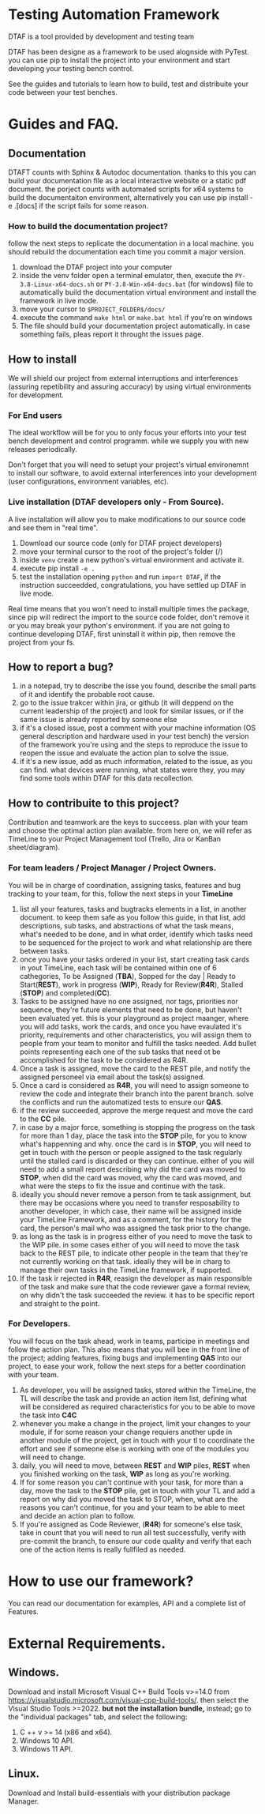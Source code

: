 # Testing Automation Framework

DTAF is a tool provided by development and testing team

DTAF has been designe as a framework to be used alognside with PyTest. you can use pip to install the project into your environment and start developing your testing bench control.

See the guides and tutorials to learn how to build, test and distribuite your code between your test benches.

# Guides and FAQ.

## Documentation

DTAFT counts with Sphinx & Autodoc documentation. thanks to this you can build your documentation file as a local interactive website or a static pdf document.
the porject counts with automated scripts for x64 systems to build the documentaiton environment, alternatively you can use pip install -e .[docs] if the script fails for some reason.

### How to build the documentation project?

follow the next steps to replicate the documentation in a local machine. you should rebuild the documentation each time you commit a major version.

1. download the DTAF project into your computer
1. inside the venv folder open a terminal emulator, then, execute the `PY-3.8-Linux-x64-docs.sh` or `PY-3.8-Win-x64-docs.bat` (for windows) file to automatically build the documentation virtual environment and install the framework in live mode.
1. move your cursor to `$PROJECT_FOLDER$/docs/`
1. execute the command `make html` or `make.bat html` if you're on windows
1. The file should build your documentation project automatically. in case something fails, pleas report it throught the issues page.

## How to install

We will shield our project from external interruptions and interferences (assuring repetibility and assuring accuracy) by using virtual environments for development.

### For End users

The ideal workflow will be for you to only focus your efforts into your test bench development and control programm. while we supply you with new releases periodically.

Don't forget that you will need to setupt your project's virtual environemnt to install our software, to avoid external interferences into your development (user configurations, environment variables, etc).

### Live installation (DTAF developers only - From Source).

A live installation will allow you to make modifications to our source code and see them in "real time".

1. Download our source code (only for DTAF project developers)
1. move your terminal cursor to the root of the project's folder (/)
1. inside `venv` create a new python's virtual environment and activate it.
1. execute pip install `-e .`
1. test the installation opening `python` and run `import DTAF`, if the instruction succeedded, congratulations, you have settled up DTAF in live mode.

Real time means that you won't need to install multiple times the package, since pip will redirect the import to the source code folder, don't remove it or you may break your python's environment. if you are not going to continue developing DTAF, first uninstall it within pip, then remove the project from your fs.

## How to report a bug?

1. in a notepad, try to describe the isse you found, describe the small parts of it and identify the probable root cause.
2. go to the issue trakcer within jira, or github (it will deppend on the current leadership of the project) and look for similar issues, or if the same issue is already reported by someone else
3. if it's a closed issue, post a comment with your machine information (OS general description and hardware used in your test bench) the version of the framework you're using and the steps to reproduce the issue to reopen the issue and evaluate the action plan to solve the issue.
4. if it's a new issue, add as much information, related to the issue, as you can find. what devices were running, what states were they, you may find some tools within DTAF for this data recollection.

## How to contribuite to this project?

Contribution and teamwork are the keys to succeess. plan with your team and choose the optimal action plan available.
from here on, we will refer as TimeLine to your Project Management tool (Trello, Jira or KanBan sheet/diagram).

### For team leaders / Project Manager / Project Owners.

You will be in charge of coordination, assigning tasks, features and bug tracking to your team, for this, follow the next steps in your **TimeLine**

1. list all your features, tasks and bugtracks elements in a list, in another document. to keep them safe as you follow this guide, in that list, add descriptions, sub tasks, and abstractions of what the task means, what's needed to be done, and in what order, identify which tasks need to be sequenced for the project to work and what relationship are there between tasks.
2. once you have your tasks ordered in your list, start creating task cards in yout TimeLine, each task will be contained within one of 6 cathegories, To be Assigned (**TBA**), Sopped for the day | Ready to Start(**REST**), work in progress (**WIP**), Ready for Review(**R4R**), Stalled (**STOP**) and completed(**CC**).
3. Tasks to be assigned have no one assigned, nor tags, priorities nor sequence, they're future elements that need to be done, but haven't been evaluated yet. this is your playground as project maanger, where you will add tasks, work the cards, and once you have evaulated it's priority, requirements and other characteristics, you will assign them to people from your team to monitor and fulfill the tasks needed. Add bullet points representing each one of the sub tasks that need ot be accomplished for the task to be considered as R4R.
4. Once a task is assigned, move the card to the REST pile, and notify the assigned personeel via email about the task(s) assigned.
5. Once a card is considered as **R4R**, you will need to assign someone to review the code and integrate their branch into the parent branch. solve the conflicts and run the automatized tests to ensure our **QAS**.
6. if the review succeeded, approve the merge request and move the card to the **CC** pile.
7. in case by a major force, something is stopping the progress on the task for more than 1 day, place the task into the **STOP** pile, for you to know what's happenning and why. once the card is in **STOP**, you will need to get in touch with the person or people assigned to the task regularly until the stalled card is discarded or they can continue. either of you will need to add a small report describing why did the card was moved to **STOP**, when did the card was moved, why the card was moved, and what were the steps to fix the issue and continue with the task.
8. ideally you should never remove a person from te task assignment, but there may be occasions where you need to transfer resposability to another developer, in which case, their name will be assigned inside your TimeLine Framework, and as a comment, for the history for the card, the person's mail who was assigned the task prior to the change.
9. as long as the task is in progress either of you need to move the task to the WIP pile. in some cases either of you will need to move the task back to the REST pile, to indicate other people in the team that they're not currently working on that task. ideally they will be in charg to manage their own tasks in the TimeLine framework, if supported.
10. If the task ir rejected in **R4R**, reasign the developer as main responsible of the task and make sure that the code reviewer gave a formal review, on why didn't the task succeeded the review. it has to be specific report and straight to the point.

### For Developers.

You will focus on the task ahead, work in teams, participe in meetings and follow the action plan.
This also means that you will bee in the front line of the project; adding features, fixing bugs and implementing **QAS** into our project, to ease your work, follow the next steps for a better coordination with your team.

1. As developer, you will be assigned tasks, stored within the TimeLine, the TL will describe the task and provide an action item list, defining what will be considered as required characteristics for you to be able to move the task into **C4C**
2. whenever you make a change in the project, limit your changes to your module, if for some reason your change requiers another upde in another module of the project, get in touch with your tl to coordinate the effort and see if someone else is working with one of the modules you will need to change.
3. daily, you will need to move, between **REST** and **WIP** piles, **REST** when you finished working on the task, **WIP** as long as you're working.
4. If for some reason you can't continue with your task, for more than a day, move the task to the **STOP** pile, get in touch with your TL and add a report on why did you moved the task to STOP, when, what are the reasons you can't continue, for you and your team to be able to meet and decide an action plan to follow.
5. If you're assigned as Code Reviewer, (**R4R**) for someone's else task, take in count that you will need to run all test successfully, verify with pre-commit the branch, to ensure our code quality and verify that each one of the action items is really fullfiled as needed.

# How to use our framework?

You can read our documentation for examples, API and a complete list of Features.

# External Requirements.

## Windows.

Download and install Microsoft Visual C++ Build Tools v>=14.0 from https://visualstudio.microsoft.com/visual-cpp-build-tools/. then select the Visual Studio Tools >=2022. **but not the installation bundle,** instead; go to the "individual packages" tab, and select the following:

1. C ++ v >= 14 (x86 and x64).
1. Windows 10 API.
1. Windows 11 API.

## Linux.

Download and Install build-essentials with your distribution package Manager.
